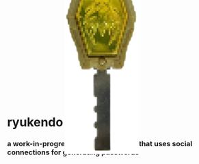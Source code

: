 <img src='./logo.png' style="transform:rotate(90deg);">

# ryukendo 
### a work-in-progress wordlist generator that uses social connections for generating passwords
